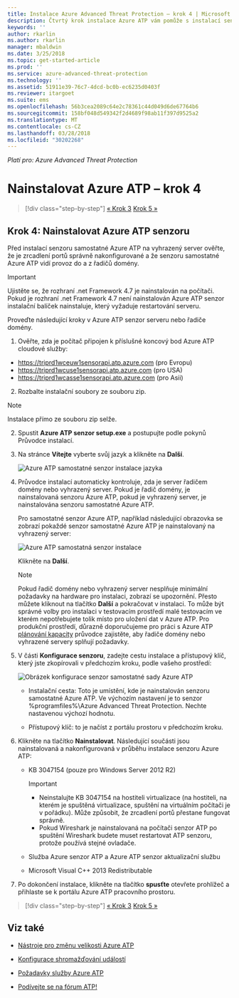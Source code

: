 ```yaml
---
title: Instalace Azure Advanced Threat Protection – krok 4 | Microsoft Docs
description: Čtvrtý krok instalace Azure ATP vám pomůže s instalací senzoru samostatné Azure ATP.
keywords: ''
author: rkarlin
ms.author: rkarlin
manager: mbaldwin
ms.date: 3/25/2018
ms.topic: get-started-article
ms.prod: ''
ms.service: azure-advanced-threat-protection
ms.technology: ''
ms.assetid: 51911e39-76c7-4dcd-bc0b-ec6235d0403f
ms.reviewer: itargoet
ms.suite: ems
ms.openlocfilehash: 56b3cea2089c64e2c78361c44d049d6de67764b6
ms.sourcegitcommit: 158bf048d549342f2d4689f98ab11f397d9525a2
ms.translationtype: MT
ms.contentlocale: cs-CZ
ms.lasthandoff: 03/28/2018
ms.locfileid: "30202268"
---
```

*Platí pro: Azure Advanced Threat Protection*



# <a name="install-azure-atp---step-4"></a>Nainstalovat Azure ATP – krok 4

>[!div class="step-by-step"]
[« Krok 3](install-atp-step3.md)
[Krok 5 »](install-atp-step5.md)

## <a name="step-4-install-the-azure-atp-sensor"></a>Krok 4: Nainstalovat Azure ATP senzoru

Před instalací senzoru samostatné Azure ATP na vyhrazený server ověřte, že je zrcadlení portů správně nakonfigurované a že senzoru samostatné Azure ATP vidí provoz do a z řadičů domény. 


> [!IMPORTANT]
>Ujistěte se, že rozhraní .net Framework 4.7 je nainstalován na počítači. Pokud je rozhraní .net Framework 4.7 není nainstalován Azure ATP senzor instalační balíček nainstaluje, který vyžaduje restartování serveru.

Proveďte následující kroky v Azure ATP senzor serveru nebo řadiče domény.

1. Ověřte, zda je počítač připojen k příslušné koncový bod Azure ATP cloudové služby:
  - https://triprd1wceuw1sensorapi.atp.azure.com (pro Evropu)  
  - https://triprd1wcuse1sensorapi.atp.azure.com (pro USA)
  - https://triprd1wcasse1sensorapi.atp.azure.com (pro Asii)

2. Rozbalte instalační soubory ze souboru zip. 
> [!NOTE] 
> Instalace přímo ze souboru zip selže.

2.  Spustit **Azure ATP senzor setup.exe** a postupujte podle pokynů Průvodce instalací.

3.  Na stránce **Vítejte** vyberte svůj jazyk a klikněte na **Další**.

     ![Azure ATP samostatné senzor instalace jazyka](media/sensor-install-language.png)


4.  Průvodce instalací automaticky kontroluje, zda je server řadičem domény nebo vyhrazený server. Pokud je řadič domény, je nainstalovaná senzoru Azure ATP, pokud je vyhrazený server, je nainstalována senzoru samostatné Azure ATP. 
    
    Pro samostatné senzor Azure ATP, například následující obrazovka se zobrazí pokaždé senzor samostatné Azure ATP je nainstalovaný na vyhrazený server:
    
    ![Azure ATP samostatná senzor instalace](media/sensor-install-deployment-type.png)

    Klikněte na **Další**.

    > [!NOTE] 
    > Pokud řadič domény nebo vyhrazený server nesplňuje minimální požadavky na hardware pro instalaci, zobrazí se upozornění. Přesto můžete kliknout na tlačítko **Další** a pokračovat v instalaci. To může být správné volby pro instalaci v testovacím prostředí malé testovacím ve kterém nepotřebujete tolik místo pro uložení dat v Azure ATP. Pro produkční prostředí, důrazně doporučujeme pro práci s Azure ATP [plánování kapacity](atp-capacity-planning.md) průvodce zajistěte, aby řadiče domény nebo vyhrazené servery splňují požadavky.

4.  V části **Konfigurace senzoru**, zadejte cestu instalace a přístupový klíč, který jste zkopírovali v předchozím kroku, podle vašeho prostředí:

    ![Obrázek konfigurace senzor samostatné sady Azure ATP](media/sensor-install-config.png)

      - Instalační cesta: Toto je umístění, kde je nainstalován senzoru samostatné Azure ATP. Ve výchozím nastavení je to senzor %programfiles%\Azure Advanced Threat Protection. Nechte nastavenou výchozí hodnotu.

      - Přístupový klíč: to je načíst z portálu prostoru v předchozím kroku.
    
5. Klikněte na tlačítko **Nainstalovat**. Následující součásti jsou nainstalovaná a nakonfigurovaná v průběhu instalace senzoru Azure ATP:

    -   KB 3047154 (pouze pro Windows Server 2012 R2)

        > [!IMPORTANT]
        > -   Neinstalujte KB 3047154 na hostiteli virtualizace (na hostiteli, na kterém je spuštěná virtualizace, spuštění na virtuálním počítači je v pořádku). Může způsobit, že zrcadlení portů přestane fungovat správně. 
        > -   Pokud Wireshark je nainstalovaná na počítači senzor ATP po spuštění Wireshark budete muset restartovat ATP senzoru, protože používá stejné ovladače.

    -   Služba Azure senzor ATP a Azure ATP senzor aktualizační službu
    -   Microsoft Visual C++ 2013 Redistributable

5.  Po dokončení instalace, klikněte na tlačítko **spusťte** otevřete prohlížeč a přihlaste se k portálu Azure ATP pracovního prostoru.


>[!div class="step-by-step"]
[« Krok 3](install-atp-step3.md)
[Krok 5 »](install-atp-step5.md)


## <a name="see-also"></a>Viz také

- [Nástroje pro změnu velikosti Azure ATP](http://aka.ms/aatpsizingtool)

- [Konfigurace shromažďování událostí](configure-event-collection.md)

- [Požadavky služby Azure ATP](atp-prerequisites.md)

- [Podívejte se na fórum ATP!](https://aka.ms/azureatpcommunity)